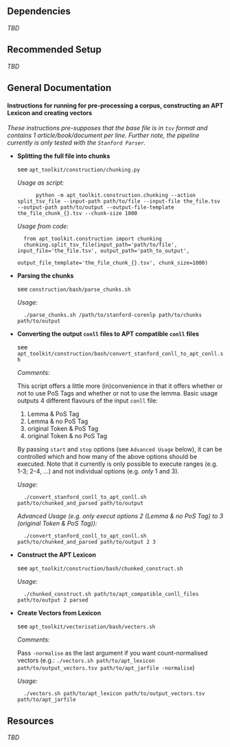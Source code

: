 
## Dependencies
	
_TBD_

## Recommended Setup
	
_TBD_

## General Documentation

#### Instructions for running for pre-processing a corpus, constructing an APT Lexicon and creating vectors

_These instructions pre-supposes that the base file is in `tsv` format and contains 1 article/book/document per line._
_Further note, the pipeline currently is only tested with the `Stanford Parser`._


* **Splitting the full file into chunks**

	see `apt_toolkit/construction/chunking.py`
	
	_Usage as script:_
	
			python -m apt_toolkit.construction.chunking --action split_tsv_file --input-path path/to/file --input-file the_file.tsv --output-path path/to/output --output-file-template the_file_chunk_{}.tsv --chunk-size 1000
	
	_Usage from code:_
		
		from apt_toolkit.construction import chunking
		chunking.split_tsv_file(input_path='path/to/file', input_file='the_file.tsv', output_path='path_to_output',
								output_file_template='the_file_chunk_{}.tsv', chunk_size=1000)

* **Parsing the chunks**

	see `construction/bash/parse_chunks.sh`
	
	_Usage:_
		
		./parse_chunks.sh /path/to/stanford-corenlp path/to/chunks path/to/output
		
* **Converting the output `conll` files to APT compatible `conll` files**
	
	see `apt_toolkit/construction/bash/convert_stanford_conll_to_apt_conll.sh`
	
	_Comments:_
	
	This script offers a little more (in)convenience in that it offers whether or not to use PoS Tags and whether or not to use the lemma. Basic usage outputs 4 different flavours of the input `conll` file:
	
	1. Lemma & PoS Tag
	2. Lemma & no PoS Tag
	3. original Token & PoS Tag
	4. original Token & no PoS Tag
	
	By passing `start` and `stop` options (see `Advanced Usage` below), it can be controlled which and how many of the above options should be executed. Note that it currently is only possible to execute ranges (e.g. 1-3; 2-4, ...) and not individual options (e.g. _only_ 1 and 3).
	
	_Usage:_
	
		./convert_stanford_conll_to_apt_conll.sh path/to/chunked_and_parsed path/to/output
		
	_Advanced Usage (e.g. only execut options 2 (Lemma & no PoS Tag) to 3 (original Token & PoS Tag)):_
	
		./convert_stanford_conll_to_apt_conll.sh path/to/chunked_and_parsed path/to/output 2 3

* **Construct the APT Lexicon**
	
	see `apt_toolkit/construction/bash/chunked_construct.sh`
	
	_Usage:_ 
		
		./chunked_construct.sh path/to/apt_compatible_conll_files path/to/output 2 parsed
		
* **Create Vectors from Lexicon**
	
	see `apt_toolkit/vectorisation/bash/vectors.sh`
	
	_Comments:_
	
	Pass `-normalise` as the last argument if you want count-normalised vectors (e.g.: `./vectors.sh path/to/apt_lexicon path/to/output_vectors.tsv path/to/apt_jarfile -normalise`)
	
	_Usage:_
	
		./vectors.sh path/to/apt_lexicon path/to/output_vectors.tsv path/to/apt_jarfile

## Resources
	
_TBD_